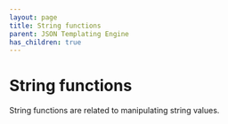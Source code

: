 ```yaml
---
layout: page
title: String functions
parent: JSON Templating Engine
has_children: true
---
```


# String functions

String functions are related to manipulating string values.
